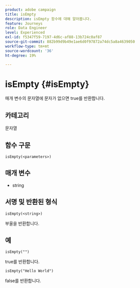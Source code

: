 ```yaml
---
product: adobe campaign
title: isEmpty
description: isEmpty 함수에 대해 알아봅니다.
feature: Journeys
role: Data Engineer
level: Experienced
exl-id: f5347f59-7197-4d6c-af88-13b724c0af87
source-git-commit: 882b99d9b49e1ae6d0f97872a74dc5a8a4639050
workflow-type: tm+mt
source-wordcount: '36'
ht-degree: 19%

---
```


# isEmpty {#isEmpty}

매개 변수의 문자열에 문자가 없으면 true를 반환합니다.

## 카테고리

문자열

## 함수 구문

`isEmpty(<parameters>)`

## 매개 변수

* string

## 서명 및 반환된 형식

`isEmpty(<string>)`

부울을 반환합니다.

## 예

`isEmpty("")`

true를 반환합니다.

`isEmpty("Hello World")`

false를 반환합니다.
